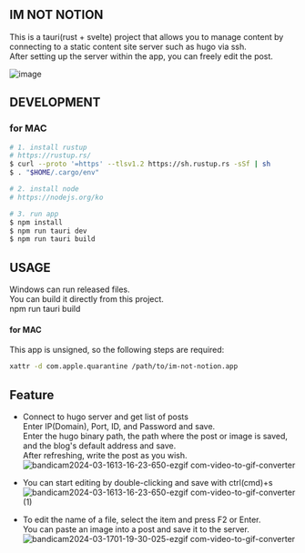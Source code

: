 ## IM NOT NOTION
This is a tauri(rust + svelte) project that allows you to manage content by connecting to a static content site server such as hugo via ssh.   
After setting up the server within the app, you can freely edit the post.   

![image](https://github.com/user-attachments/assets/fd64ce39-9594-45b5-8536-9696e40f36ae)


## DEVELOPMENT
### for MAC
```zsh
# 1. install rustup
# https://rustup.rs/
$ curl --proto '=https' --tlsv1.2 https://sh.rustup.rs -sSf | sh
$ . "$HOME/.cargo/env"

# 2. install node
# https://nodejs.org/ko

# 3. run app
$ npm install
$ npm run tauri dev
$ npm run tauri build
```

## USAGE
Windows can run released files.   
You can build it directly from this project.   
npm run tauri build   

#### for MAC
This app is unsigned, so the following steps are required:
```bash
xattr -d com.apple.quarantine /path/to/im-not-notion.app
```


## Feature
* Connect to hugo server and get list of posts   
Enter IP(Domain), Port, ID, and Password and save.   
Enter the hugo binary path, the path where the post or image is saved, and the blog's default address and save.   
After refreshing, write the post as you wish.   
![bandicam2024-03-1613-16-23-650-ezgif com-video-to-gif-converter](https://github.com/parktest0325/im-not-notion/assets/52898964/3d386015-b63e-4a93-a18b-2a5b35349b34)

* You can start editing by double-clicking and save with ctrl(cmd)+s   
![bandicam2024-03-1613-16-23-650-ezgif com-video-to-gif-converter (1)](https://github.com/parktest0325/im-not-notion/assets/52898964/e9896ec0-0edf-434b-81a0-8e87ee18d778)

* To edit the name of a file, select the item and press F2 or Enter.    
You can paste an image into a post and save it to the server. 
![bandicam2024-03-1701-19-30-025-ezgif com-video-to-gif-converter](https://github.com/parktest0325/im-not-notion/assets/52898964/b9854bf4-06ca-4f88-b173-4259ee312799)
